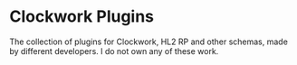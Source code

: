 # Clockwork Plugins
The collection of plugins for Clockwork, HL2 RP and other schemas, made by different developers. I do not own any of these work.

